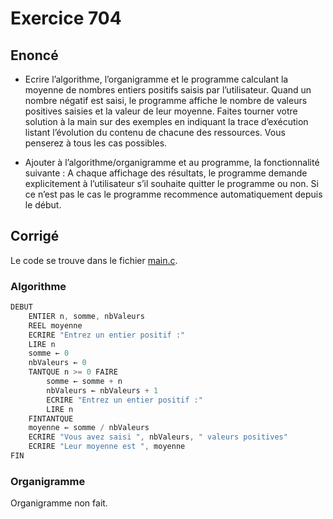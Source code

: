 # Exercice 704

## Enoncé

- Ecrire l’algorithme, l’organigramme et le programme calculant la moyenne de nombres entiers positifs saisis par l’utilisateur. Quand un nombre négatif est saisi, le programme affiche le nombre de valeurs positives saisies et la valeur de leur moyenne. Faites tourner votre solution à la main sur des exemples en indiquant la trace d’exécution listant l’évolution du contenu de chacune des ressources. Vous penserez à tous les cas possibles.

- Ajouter à l’algorithme/organigramme et au programme, la fonctionnalité suivante : A chaque affichage des résultats, le programme demande explicitement à l’utilisateur s’il souhaite quitter le programme ou non. Si ce n’est pas le cas le programme recommence automatiquement depuis le début.

## Corrigé

Le code se trouve dans le fichier [main.c](../code/main.c).

### Algorithme

```java
DEBUT
    ENTIER n, somme, nbValeurs
    REEL moyenne
    ECRIRE "Entrez un entier positif :"
    LIRE n
    somme ← 0
    nbValeurs ← 0
    TANTQUE n >= 0 FAIRE
        somme ← somme + n
        nbValeurs ← nbValeurs + 1
        ECRIRE "Entrez un entier positif :"
        LIRE n
    FINTANTQUE
    moyenne ← somme / nbValeurs
    ECRIRE "Vous avez saisi ", nbValeurs, " valeurs positives"
    ECRIRE "Leur moyenne est ", moyenne
FIN
```

### Organigramme

Organigramme non fait.